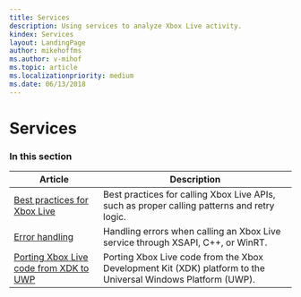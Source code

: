 ```yaml
---
title: Services
description: Using services to analyze Xbox Live activity.
kindex: Services
layout: LandingPage
author: mikehoffms
ms.author: v-mihof
ms.topic: article
ms.localizationpriority: medium
ms.date: 06/13/2018
---
```


# Services


### In this section

| Article | Description |
|---------|-------------|
| [Best practices for Xbox Live](best-practices/live-best-practices-nav.md) | Best practices for calling Xbox Live APIs, such as proper calling patterns and retry logic. |
| [Error handling](error-handling/live-error-handling-nav.md) | Handling errors when calling an Xbox Live service through XSAPI, C++, or WinRT. |
| [Porting Xbox Live code from XDK to UWP](live-port-xbl-code-from-xdk-to-uwp.md) | Porting Xbox Live code from the Xbox Development Kit (XDK) platform to the Universal Windows Platform (UWP). |
